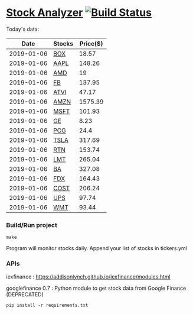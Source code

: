 # [Stock Analyzer](https://ogoyal.github.io/StockAnalyzer/) [![Build Status](https://travis-ci.org/ogoyal/StockAnalyzer.svg?branch=master)](https://travis-ci.org/ogoyal/StockAnalyzer)

Today's data:

| Date| Stocks| Price($) | 
| --- | --- | ---  | 
| 2019-01-06| [BOX](https://plot.ly/~ogoyal/14)| 18.57 | 
| 2019-01-06| [AAPL](https://plot.ly/~ogoyal/8)| 148.26 | 
| 2019-01-06| [AMD](https://plot.ly/~ogoyal/6)| 19 | 
| 2019-01-06| [FB](https://plot.ly/~ogoyal/4)| 137.95 | 
| 2019-01-06| [ATVI](https://plot.ly/~ogoyal/10)| 47.17 | 
| 2019-01-06| [AMZN](https://plot.ly/~ogoyal/12)| 1575.39 | 
| 2019-01-06| [MSFT](https://plot.ly/~ogoyal/2)| 101.93 | 
| 2019-01-06| [GE](https://plot.ly/~ogoyal/20)| 8.23 | 
| 2019-01-06| [PCG](https://plot.ly/~ogoyal/16)| 24.4 | 
| 2019-01-06| [TSLA](https://plot.ly/~ogoyal/18)| 317.69 | 
| 2019-01-06| [RTN](https://plot.ly/~ogoyal/26)| 153.74 | 
| 2019-01-06| [LMT](https://plot.ly/~ogoyal/24)| 265.04 | 
| 2019-01-06| [BA](https://plot.ly/~ogoyal/22)| 327.08 | 
| 2019-01-06| [FDX](https://plot.ly/~ogoyal/32)| 164.43 | 
| 2019-01-06| [COST](https://plot.ly/~ogoyal/28)| 206.24 | 
| 2019-01-06| [UPS](https://plot.ly/~ogoyal/34)| 97.74 | 
| 2019-01-06| [WMT](https://plot.ly/~ogoyal/30)| 93.44 | 

### Build/Run project

```
make
```

Program will monitor stocks daily. Append your list of stocks in tickers.yml

### APIs
iexfinance : https://addisonlynch.github.io/iexfinance/modules.html

googlefinance 0.7 : Python module to get stock data from Google Finance (DEPRECATED)

```
pip install -r requirements.txt
```
